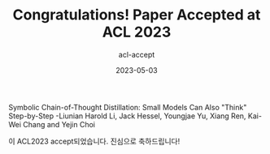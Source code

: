 ---
layout: news-detail
title: Congratulations! Paper Accepted at ACL 2023
subtitle: acl-accept
type: papers

emoji: 🎉
year: 2023
date: 2023-05-03
summary: "유영재 교수님이 참여하신 논문이 ACL2023에 accept되었습니다."
body: '

Symbolic Chain-of-Thought Distillation: Small Models Can Also "Think" Step-by-Step
-Liunian Harold Li, Jack Hessel, Youngjae Yu, Xiang Ren, Kai-Wei Chang and Yejin Choi


이 ACL2023 accept되었습니다. 진심으로 축하드립니다!

  '
excerpt: >
categories: news papers
---